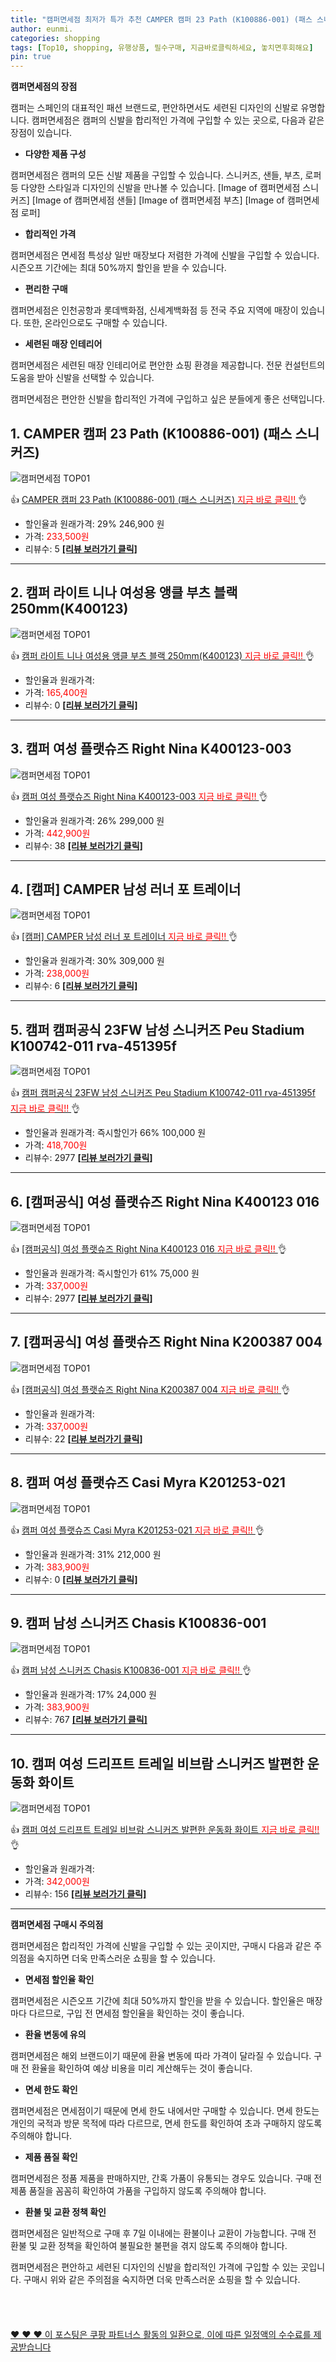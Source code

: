 ```yaml
---
title: "캠퍼면세점 최저가 특가 추천 CAMPER 캠퍼 23 Path (K100886-001) (패스 스니커즈) 비교 장점 구매가이드"
author: eunmi.
categories: shopping
tags: [Top10, shopping, 유행상품, 필수구매, 지금바로클릭하세요, 놓치면후회해요]
pin: true
---
```

**캠퍼면세점의 장점**

캠퍼는 스페인의 대표적인 패션 브랜드로, 편안하면서도 세련된 디자인의 신발로 유명합니다. 캠퍼면세점은 캠퍼의 신발을 합리적인 가격에 구입할 수 있는 곳으로, 다음과 같은 장점이 있습니다.

* **다양한 제품 구성**

캠퍼면세점은 캠퍼의 모든 신발 제품을 구입할 수 있습니다. 스니커즈, 샌들, 부츠, 로퍼 등 다양한 스타일과 디자인의 신발을 만나볼 수 있습니다.
[Image of 캠퍼면세점 스니커즈]
[Image of 캠퍼면세점 샌들]
[Image of 캠퍼면세점 부츠]
[Image of 캠퍼면세점 로퍼]

* **합리적인 가격**

캠퍼면세점은 면세점 특성상 일반 매장보다 저렴한 가격에 신발을 구입할 수 있습니다. 시즌오프 기간에는 최대 50%까지 할인을 받을 수 있습니다.

* **편리한 구매**

캠퍼면세점은 인천공항과 롯데백화점, 신세계백화점 등 전국 주요 지역에 매장이 있습니다. 또한, 온라인으로도 구매할 수 있습니다.

* **세련된 매장 인테리어**

캠퍼면세점은 세련된 매장 인테리어로 편안한 쇼핑 환경을 제공합니다. 전문 컨설턴트의 도움을 받아 신발을 선택할 수 있습니다.

캠퍼면세점은 편안한 신발을 합리적인 가격에 구입하고 싶은 분들에게 좋은 선택입니다.

   

## 1. CAMPER 캠퍼 23 Path (K100886-001) (패스 스니커즈)

![캠퍼면세점 TOP01](https://thumbnail9.coupangcdn.com/thumbnails/remote/230x230ex/image/vendor_inventory/ab1d/407bfaa8fe00aa135a6525f94299eb4c6c0da44dbd2424ec7a426109297c.png)


👍 [CAMPER 캠퍼 23 Path (K100886-001) (패스 스니커즈) <font color=red> 지금 바로 클릭!! </font> ](https://link.coupang.com/re/AFFSDP?lptag=AF3617701&subid=GithubCoopas&pageKey=7496044522&traceid=V0-153&itemId=19611871476&vendorItemId=86718826077) 👌 


- 할인율과 원래가격: 29%  246,900   원
- 가격: <span style='color:red'>233,500원</span>
- 리뷰수: 5  [**[리뷰 보러가기 클릭]**](https://link.coupang.com/re/AFFSDP?lptag=AF3617701&subid=GithubCoopas&pageKey=7496044522&traceid=V0-153&itemId=19611871476&vendorItemId=86718826077)

---


   

## 2. 캠퍼 라이트 니나 여성용 앵클 부츠 블랙 250mm(K400123)

![캠퍼면세점 TOP01](https://thumbnail7.coupangcdn.com/thumbnails/remote/230x230ex/image/vendor_inventory/36f8/9c7969aadf07eff367a07e68da6eb860bb014757e154d5f12c60b2a16fd3.jpg)


👍 [캠퍼 라이트 니나 여성용 앵클 부츠 블랙 250mm(K400123) <font color=red> 지금 바로 클릭!! </font> ](https://link.coupang.com/re/AFFSDP?lptag=AF3617701&subid=GithubCoopas&pageKey=7456453905&traceid=V0-153&itemId=19424712638&vendorItemId=86536092399) 👌 


- 할인율과 원래가격: 
- 가격: <span style='color:red'>165,400원</span>
- 리뷰수: 0  [**[리뷰 보러가기 클릭]**](https://link.coupang.com/re/AFFSDP?lptag=AF3617701&subid=GithubCoopas&pageKey=7456453905&traceid=V0-153&itemId=19424712638&vendorItemId=86536092399)

---


   

## 3. 캠퍼 여성 플랫슈즈 Right Nina K400123-003

![캠퍼면세점 TOP01](https://thumbnail9.coupangcdn.com/thumbnails/remote/230x230ex/image/vendor_inventory/e7db/06e2e35cfe68874e5e471ca078261f48f1909f1be4d5da2e23237528f30d.jpg)


👍 [캠퍼 여성 플랫슈즈 Right Nina K400123-003 <font color=red> 지금 바로 클릭!! </font> ](https://link.coupang.com/re/AFFSDP?lptag=AF3617701&subid=GithubCoopas&pageKey=7591378415&traceid=V0-153&itemId=20061446940&vendorItemId=87157433316) 👌 


- 할인율과 원래가격: 26%  299,000   원
- 가격: <span style='color:red'>442,900원</span>
- 리뷰수: 38  [**[리뷰 보러가기 클릭]**](https://link.coupang.com/re/AFFSDP?lptag=AF3617701&subid=GithubCoopas&pageKey=7591378415&traceid=V0-153&itemId=20061446940&vendorItemId=87157433316)

---


   

## 4. [캠퍼] CAMPER 남성 러너 포 트레이너

![캠퍼면세점 TOP01](https://thumbnail10.coupangcdn.com/thumbnails/remote/230x230ex/image/vendor_inventory/0205/d6ad392fc0ceaaf2d8a27dace55e022293974c09ca614bf51131244a1891.jpg)


👍 [[캠퍼] CAMPER 남성 러너 포 트레이너 <font color=red> 지금 바로 클릭!! </font> ](https://link.coupang.com/re/AFFSDP?lptag=AF3617701&subid=GithubCoopas&pageKey=7475187901&traceid=V0-153&itemId=19513558153&vendorItemId=86622367653) 👌 


- 할인율과 원래가격: 30%  309,000   원
- 가격: <span style='color:red'>238,000원</span>
- 리뷰수: 6  [**[리뷰 보러가기 클릭]**](https://link.coupang.com/re/AFFSDP?lptag=AF3617701&subid=GithubCoopas&pageKey=7475187901&traceid=V0-153&itemId=19513558153&vendorItemId=86622367653)

---


   

## 5. 캠퍼 캠퍼공식 23FW 남성 스니커즈 Peu Stadium K100742-011 rva-451395f

![캠퍼면세점 TOP01](https://thumbnail10.coupangcdn.com/thumbnails/remote/230x230ex/image/vendor_inventory/6598/c581683569c999bf5b48a27b19123c6b7125fc02b5c76d882cc525bb5d3c.jpg)


👍 [캠퍼 캠퍼공식 23FW 남성 스니커즈 Peu Stadium K100742-011 rva-451395f <font color=red> 지금 바로 클릭!! </font> ](https://link.coupang.com/re/AFFSDP?lptag=AF3617701&subid=GithubCoopas&pageKey=7536806189&traceid=V0-153&itemId=19802843947&vendorItemId=86692355288) 👌 


- 할인율과 원래가격: 즉시할인가 66%  100,000   원
- 가격: <span style='color:red'>418,700원</span>
- 리뷰수: 2977  [**[리뷰 보러가기 클릭]**](https://link.coupang.com/re/AFFSDP?lptag=AF3617701&subid=GithubCoopas&pageKey=7536806189&traceid=V0-153&itemId=19802843947&vendorItemId=86692355288)

---


   

## 6. [캠퍼공식] 여성 플랫슈즈 Right Nina K400123 016

![캠퍼면세점 TOP01](https://thumbnail6.coupangcdn.com/thumbnails/remote/230x230ex/image/vendor_inventory/6bcb/8a1605cd23e67c41b451ff3afd57ab38476d6a59cbf77bd916e81b740053.jpg)


👍 [[캠퍼공식] 여성 플랫슈즈 Right Nina K400123 016 <font color=red> 지금 바로 클릭!! </font> ](https://link.coupang.com/re/AFFSDP?lptag=AF3617701&subid=GithubCoopas&pageKey=7575039185&traceid=V0-153&itemId=19985315415&vendorItemId=87202198405) 👌 


- 할인율과 원래가격: 즉시할인가 61%  75,000   원
- 가격: <span style='color:red'>337,000원</span>
- 리뷰수: 2977  [**[리뷰 보러가기 클릭]**](https://link.coupang.com/re/AFFSDP?lptag=AF3617701&subid=GithubCoopas&pageKey=7575039185&traceid=V0-153&itemId=19985315415&vendorItemId=87202198405)

---


   

## 7. [캠퍼공식] 여성 플랫슈즈 Right Nina K200387 004

![캠퍼면세점 TOP01](https://thumbnail8.coupangcdn.com/thumbnails/remote/230x230ex/image/vendor_inventory/1876/ba22bdb2bff71bb2e27dcf438a2651d9b840c3407494f3cb93dcfb43ef99.jpg)


👍 [[캠퍼공식] 여성 플랫슈즈 Right Nina K200387 004 <font color=red> 지금 바로 클릭!! </font> ](https://link.coupang.com/re/AFFSDP?lptag=AF3617701&subid=GithubCoopas&pageKey=7553627526&traceid=V0-153&itemId=19884636705&vendorItemId=87202204752) 👌 


- 할인율과 원래가격: 
- 가격: <span style='color:red'>337,000원</span>
- 리뷰수: 22  [**[리뷰 보러가기 클릭]**](https://link.coupang.com/re/AFFSDP?lptag=AF3617701&subid=GithubCoopas&pageKey=7553627526&traceid=V0-153&itemId=19884636705&vendorItemId=87202204752)

---


   

## 8. 캠퍼 여성 플랫슈즈 Casi Myra K201253-021

![캠퍼면세점 TOP01](https://thumbnail10.coupangcdn.com/thumbnails/remote/230x230ex/image/vendor_inventory/87d5/7d18afa05e4acfebcd1d04f5570fa852dbc7878d5da3afdc0a1682436026.jpg)


👍 [캠퍼 여성 플랫슈즈 Casi Myra K201253-021 <font color=red> 지금 바로 클릭!! </font> ](https://link.coupang.com/re/AFFSDP?lptag=AF3617701&subid=GithubCoopas&pageKey=7591398588&traceid=V0-153&itemId=20061528275&vendorItemId=87157513186) 👌 


- 할인율과 원래가격: 31%  212,000   원
- 가격: <span style='color:red'>383,900원</span>
- 리뷰수: 0  [**[리뷰 보러가기 클릭]**](https://link.coupang.com/re/AFFSDP?lptag=AF3617701&subid=GithubCoopas&pageKey=7591398588&traceid=V0-153&itemId=20061528275&vendorItemId=87157513186)

---


   

## 9. 캠퍼 남성 스니커즈 Chasis K100836-001

![캠퍼면세점 TOP01](https://thumbnail6.coupangcdn.com/thumbnails/remote/230x230ex/image/vendor_inventory/f127/f32c39ddd0175ffc789de2d98d8af04231b32ee1dcce0338c4d7b05a5bde.jpg)


👍 [캠퍼 남성 스니커즈 Chasis K100836-001 <font color=red> 지금 바로 클릭!! </font> ](https://link.coupang.com/re/AFFSDP?lptag=AF3617701&subid=GithubCoopas&pageKey=7522348730&traceid=V0-153&itemId=19732180412&vendorItemId=86836077180) 👌 


- 할인율과 원래가격: 17%  24,000   원
- 가격: <span style='color:red'>383,900원</span>
- 리뷰수: 767  [**[리뷰 보러가기 클릭]**](https://link.coupang.com/re/AFFSDP?lptag=AF3617701&subid=GithubCoopas&pageKey=7522348730&traceid=V0-153&itemId=19732180412&vendorItemId=86836077180)

---


   

## 10. 캠퍼 여성 드리프트 트레일 비브람 스니커즈 발편한 운동화 화이트

![캠퍼면세점 TOP01](https://thumbnail6.coupangcdn.com/thumbnails/remote/230x230ex/image/vendor_inventory/7e04/3c3588f3d364bc7668a0ef790e553c9aaf8d12768ae628d33f4783ebec10.jpg)


👍 [캠퍼 여성 드리프트 트레일 비브람 스니커즈 발편한 운동화 화이트 <font color=red> 지금 바로 클릭!! </font> ](https://link.coupang.com/re/AFFSDP?lptag=AF3617701&subid=GithubCoopas&pageKey=7542352250&traceid=V0-153&itemId=19830720202&vendorItemId=86932457787) 👌 


- 할인율과 원래가격: 
- 가격: <span style='color:red'>342,000원</span>
- 리뷰수: 156  [**[리뷰 보러가기 클릭]**](https://link.coupang.com/re/AFFSDP?lptag=AF3617701&subid=GithubCoopas&pageKey=7542352250&traceid=V0-153&itemId=19830720202&vendorItemId=86932457787)

---
**캠퍼면세점 구매시 주의점**

캠퍼면세점은 합리적인 가격에 신발을 구입할 수 있는 곳이지만, 구매시 다음과 같은 주의점을 숙지하면 더욱 만족스러운 쇼핑을 할 수 있습니다.

* **면세점 할인율 확인**

캠퍼면세점은 시즌오프 기간에 최대 50%까지 할인을 받을 수 있습니다. 할인율은 매장마다 다르므로, 구입 전 면세점 할인율을 확인하는 것이 좋습니다.

* **환율 변동에 유의**

캠퍼면세점은 해외 브랜드이기 때문에 환율 변동에 따라 가격이 달라질 수 있습니다. 구매 전 환율을 확인하여 예상 비용을 미리 계산해두는 것이 좋습니다.

* **면세 한도 확인**

캠퍼면세점은 면세점이기 때문에 면세 한도 내에서만 구매할 수 있습니다. 면세 한도는 개인의 국적과 방문 목적에 따라 다르므로, 면세 한도를 확인하여 초과 구매하지 않도록 주의해야 합니다.

* **제품 품질 확인**

캠퍼면세점은 정품 제품을 판매하지만, 간혹 가품이 유통되는 경우도 있습니다. 구매 전 제품 품질을 꼼꼼히 확인하여 가품을 구입하지 않도록 주의해야 합니다.

* **환불 및 교환 정책 확인**

캠퍼면세점은 일반적으로 구매 후 7일 이내에는 환불이나 교환이 가능합니다. 구매 전 환불 및 교환 정책을 확인하여 불필요한 불편을 겪지 않도록 주의해야 합니다.

캠퍼면세점은 편안하고 세련된 디자인의 신발을 합리적인 가격에 구입할 수 있는 곳입니다. 구매시 위와 같은 주의점을 숙지하면 더욱 만족스러운 쇼핑을 할 수 있습니다.<br><br><br><br><br> [ ❤ ❤ ❤ 이 포스팅은 쿠팡 파트너스 활동의 일환으로, 이에 따른 일정액의 수수료를 제공받습니다](https://link.coupang.com/a/bcEFyh)